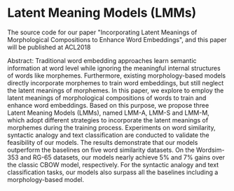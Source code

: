 # Latent Meaning Models (LMMs)
The source code for our paper "Incorporating Latent Meanings of Morphological Compositions to Enhance Word Embeddings", and this paper will be published at ACL2018

Abstract:
Traditional word embedding approaches learn semantic information at word level while ignoring the meaningful internal structures of words like morphemes. Furthermore, existing morphology-based models directly incorporate morphemes to train word embeddings, but still neglect the latent meanings of morphemes. In this paper, we explore to employ the latent meanings of morphological compositions of words to train and enhance word embeddings. Based on this purpose, we propose three Latent Meaning Models (LMMs), named LMM-A, LMM-S and LMM-M, which adopt different strategies to incorporate the latent meanings of morphemes during the training process. Experiments on word similarity, syntactic analogy and text classification are conducted to validate the feasibility of our models. The results demonstrate that our models outperform the baselines on five word similarity datasets. On the Wordsim-353 and RG-65 datasets, our models nearly achieve 5% and 7% gains over  the classic CBOW model, respectively. For the syntactic analogy and text classification tasks, our models also surpass all the baselines including a morphology-based model.
